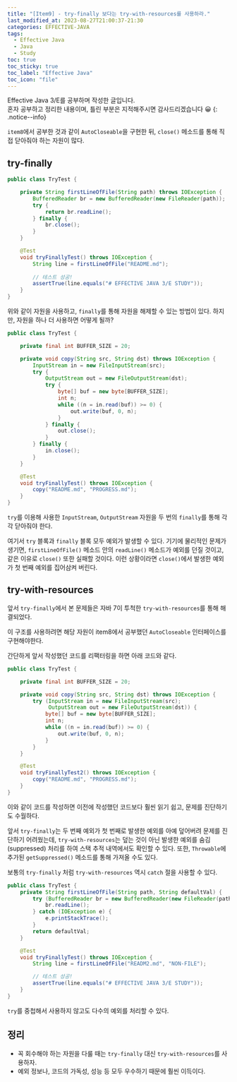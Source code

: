 ```yaml
---
title: "[Item9] - try-finally 보다는 try-with-resources를 사용하라."
last_modified_at: 2023-08-27T21:00:37-21:30
categories: EFFECTIVE-JAVA
tags:
  - Effective Java
  - Java
  - Study
toc: true
toc_sticky: true
toc_label: "Effective Java"
toc_icon: "file"
---
```


Effective Java 3/E를 공부하며 작성한 글입니다.<br>
혼자 공부하고 정리한 내용이며, 틀린 부분은 지적해주시면 감사드리겠습니다 😀
{: .notice--info}

`item8`에서 공부한 것과 같이 `AutoCloseable`을 구현한 뒤,
`close()` 메소드를 통해 직접 닫아줘야 하는 자원이 많다.

## try-finally

```java
public class TryTest {

    private String firstLineOfFile(String path) throws IOException {
        BufferedReader br = new BufferedReader(new FileReader(path));
        try {
            return br.readLine();
        } finally {
            br.close();
        }
    }

    @Test
    void tryFinallyTest() throws IOException {
        String line = firstLineOfFile("README.md");
        
        // 테스트 성공!
        assertTrue(line.equals("# EFFECTIVE JAVA 3/E STUDY"));
    }
}
```

위와 같이 자원을 사용하고, `finally`를 통해 자원을 해제할 수 있는 방법이 있다.
하지만, 자원을 하나 더 사용하면 어떻게 될까?

```java
public class TryTest {

    private final int BUFFER_SIZE = 20;

    private void copy(String src, String dst) throws IOException {
        InputStream in = new FileInputStream(src);
        try {
            OutputStream out = new FileOutputStream(dst);
            try {
                byte[] buf = new byte[BUFFER_SIZE];
                int n;
                while ((n = in.read(buf)) >= 0) {
                    out.write(buf, 0, n);
                }
            } finally {
                out.close();
            }
        } finally {
            in.close();
        }
    }

    @Test
    void tryFinallyTest() throws IOException {
        copy("README.md", "PROGRESS.md");
    }
}
```

`try`를 이용해 사용한 `InputStream`, `OutputStream` 자원을 두 번의 `finally`를 통해 각각 닫아줘야 한다.

여기서 `try` 블록과 `finally` 블록 모두 예외가 발생할 수 있다.
기기에 물리적인 문제가 생기면, `firstLineOfFile()` 메소드 안의 `readLine()` 메소드가 예외를 던질 것이고,
같은 이유로 `close()` 또한 실패할 것이다.
이런 상황이라면 `close()`에서 발생한 예외가 첫 번째 예외를 집어삼켜 버린다.

## try-with-resources

앞서 `try-finally`에서 본 문제들은 자바 7이 투척한 `try-with-resources`를 통해 해결되었다.

이 구조를 사용하려면 해당 자원이 item8에서 공부했던 `AutoCloseable` 인터페이스를 구현해야한다.

간단하게 앞서 작성했던 코드를 리팩터링을 하면 아래 코드와 같다.

```java
public class TryTest {

    private final int BUFFER_SIZE = 20;

    private void copy(String src, String dst) throws IOException {
        try (InputStream in = new FileInputStream(src);
             OutputStream out = new FileOutputStream(dst)) {
            byte[] buf = new byte[BUFFER_SIZE];
            int n;
            while ((n = in.read(buf)) >= 0) {
                out.write(buf, 0, n);
            }
        }
    }

    @Test
    void tryFinallyTest2() throws IOException {
        copy("README.md", "PROGRESS.md");
    }
}
```

이와 같이 코드를 작성하면 이전에 작성했던 코드보다 훨씬 읽기 쉽고, 문제를 진단하기도 수월하다.

앞서 `try-finally`는 두 번째 예외가 첫 번째로 발생한 예외를 아예 덮어버려 문제를 진단하기 어려웠는데,
`try-with-resources`는 덮는 것이 아닌 발생한 예외를 숨김(suppressed) 처리를 하여 스택 추적 내역에서도 확인할 수 있다.
또한, `Throwable`에 추가된 `getSuppressed()` 메소드를 통해 가져올 수도 있다.

보통의 `try-finally` 처럼 `try-with-resources` 역시 `catch` 절을 사용할 수 있다.

```java
public class TryTest {
    private String firstLineOfFile(String path, String defaultVal) {
        try (BufferedReader br = new BufferedReader(new FileReader(path))) {
            br.readLine();
        } catch (IOException e) {
            e.printStackTrace();
        }
        return defaultVal;
    }

    @Test
    void tryFinallyTest() throws IOException {
        String line = firstLineOfFile("READM2.md", "NON-FILE");

        // 테스트 성공!
        assertTrue(line.equals("# EFFECTIVE JAVA 3/E STUDY"));
    }
}
```

`try`를 중첩해서 사용하지 않고도 다수의 예외를 처리할 수 있다.

## 정리

- 꼭 회수해야 하는 자원을 다룰 때는 `try-finally` 대신 `try-with-resources`를 사용하자.
- 예외 정보나, 코드의 가독성, 성능 등 모두 우수하기 때문에 훨씬 이득이다.